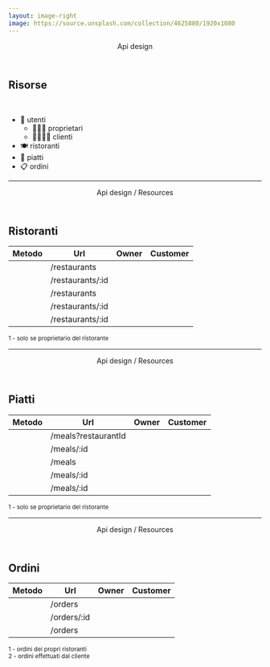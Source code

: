```yaml
---
layout: image-right
image: https://source.unsplash.com/collection/4625880/1920x1080
---
```


<Header>Api design</Header>

## Risorse

<br>

- 👤 utenti
  - 🧑🏻‍🍳 proprietari
  - 👨‍👩‍👧‍👦 clienti
- 🍽 ristoranti
- 🍜 piatti
- 📋 ordini

---

<Header>Api design / Resources</Header>

## Ristoranti

| Metodo      | Url               | Owner              | Customer  |
| ----------- | ----------------- | ------------------ | --------- |
| <Get />     | /restaurants      | <Allow />          | <Allow /> |
| <Get />     | /restaurants/:id  | <Allow />          | <Allow /> |
| <Post />    | /restaurants      | <Allow />          | <Deny />  |
| <Put />     | /restaurants/:id  | <Allow note="1" /> | <Deny />  |
| <Delete />  | /restaurants/:id  | <Allow note="1" /> | <Deny />  |

<div class="absolute bottom-6 right-6">
  <small class="font-base">1 - solo se proprietario del ristorante</small>
</div>

---

<Header>Api design / Resources</Header>

## Piatti

| Metodo      | Url                 | Owner              | Customer  |
| ----------- | ------------------- | ------------------ | --------- |
| <Get />     | /meals?restaurantId | <Allow />          | <Allow /> |
| <Get />     | /meals/:id          | <Allow />          | <Allow /> |
| <Post />    | /meals              | <Allow note="1" /> | <Deny />  |
| <Put />     | /meals/:id          | <Allow note="1" /> | <Deny />  |
| <Delete />  | /meals/:id          | <Allow note="1" /> | <Deny />  |

<div class="absolute bottom-6 right-6">
  <small class="font-base">1 - solo se proprietario del ristorante</small>
</div>

---

<Header>Api design / Resources</Header>

## Ordini

| Metodo      | Url                  | Owner              | Customer           |
| ----------- | -------------------- | ------------------ | ------------------ |
| <Get />     | /orders              | <Allow note="1" /> | <Allow note="2" /> |
| <Get />     | /orders/:id          | <Allow note="1" /> | <Allow note="2" /> |
| <Post />    | /orders              | <Deny />           | <Allow />          |

<div class="absolute bottom-6 right-6">
  <small class="font-base">1 - ordini dei propri ristoranti</small>
  <br>
  <small class="font-base">2 - ordini effettuati dal cliente</small>
</div>
